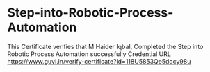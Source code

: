# Step-into-Robotic-Process-Automation
This Certificate verifies that M Haider Iqbal, Completed the Step into Robotic Process Automation successfully
Credential URL
https://www.guvi.in/verify-certificate?id=118U5853Qe5docy98u
